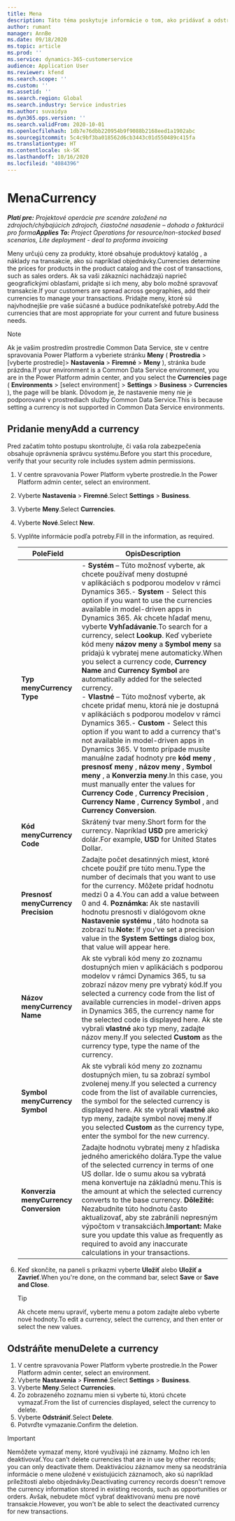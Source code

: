 ```yaml
---
title: Mena
description: Táto téma poskytuje informácie o tom, ako pridávať a odstraňovať typy mien v Project Operations.
author: rumant
manager: AnnBe
ms.date: 09/18/2020
ms.topic: article
ms.prod: ''
ms.service: dynamics-365-customerservice
audience: Application User
ms.reviewer: kfend
ms.search.scope: ''
ms.custom: ''
ms.assetid: ''
ms.search.region: Global
ms.search.industry: Service industries
ms.author: suvaidya
ms.dyn365.ops.version: ''
ms.search.validFrom: 2020-10-01
ms.openlocfilehash: 1db7e76dbb220954b9f9088b2168eed1a1902abc
ms.sourcegitcommit: 5c4c9bf3ba018562d6cb3443c01d550489c415fa
ms.translationtype: HT
ms.contentlocale: sk-SK
ms.lasthandoff: 10/16/2020
ms.locfileid: "4084396"
---
```

# <a name="currency"></a><span data-ttu-id="82b2e-103">Mena</span><span class="sxs-lookup"><span data-stu-id="82b2e-103">Currency</span></span>

<span data-ttu-id="82b2e-104">_**Platí pre:** Projektové operácie pre scenáre založené na zdrojoch/chýbajúcich zdrojoch, čiastočné nasadenie – dohoda o fakturácii pro forma_</span><span class="sxs-lookup"><span data-stu-id="82b2e-104">_**Applies To:** Project Operations for resource/non-stocked based scenarios, Lite deployment - deal to proforma invoicing_</span></span>

<span data-ttu-id="82b2e-105">Meny určujú ceny za produkty, ktoré obsahuje produktový katalóg , a náklady na transakcie, ako sú napríklad objednávky.</span><span class="sxs-lookup"><span data-stu-id="82b2e-105">Currencies determine the prices for products in the product catalog and the cost of transactions, such as sales orders.</span></span> <span data-ttu-id="82b2e-106">Ak sa vaši zákazníci nachádzajú naprieč geografickými oblasťami, pridajte si ich meny, aby bolo možné spravovať transakcie.</span><span class="sxs-lookup"><span data-stu-id="82b2e-106">If your customers are spread across geographies, add their currencies to manage your transactions.</span></span> <span data-ttu-id="82b2e-107">Pridajte meny, ktoré sú najvhodnejšie pre vaše súčasné a budúce podnikateľské potreby.</span><span class="sxs-lookup"><span data-stu-id="82b2e-107">Add the currencies that are most appropriate for your current and future business needs.</span></span>  

> [!NOTE]
> <span data-ttu-id="82b2e-108">Ak je vašim prostredím prostredie Common Data Service, ste v centre spravovania Power Platform a vyberiete stránku **Meny** ( **Prostredia** > [vyberte prostredie]> **Nastavenia** > **Firemné** > **Meny** ), stránka bude prázdna.</span><span class="sxs-lookup"><span data-stu-id="82b2e-108">If your environment is a Common Data Service environment, you are in the Power Platform admin center, and you select the **Currencies** page ( **Environments** > [select environment] > **Settings** > **Business** > **Currencies** ), the page will be blank.</span></span> <span data-ttu-id="82b2e-109">Dôvodom je, že nastavenie meny nie je podporované v prostrediach služby Common Data Service.</span><span class="sxs-lookup"><span data-stu-id="82b2e-109">This is because setting a currency is not supported in Common Data Service environments.</span></span>

## <a name="add-a-currency"></a><span data-ttu-id="82b2e-110">Pridanie meny</span><span class="sxs-lookup"><span data-stu-id="82b2e-110">Add a currency</span></span>  
<span data-ttu-id="82b2e-111">Pred začatím tohto postupu skontrolujte, či vaša rola zabezpečenia obsahuje oprávnenia správcu systému.</span><span class="sxs-lookup"><span data-stu-id="82b2e-111">Before you start this procedure, verify that your security role includes system admin permissions.</span></span> 

1. <span data-ttu-id="82b2e-112">V centre spravovania Power Platform vyberte prostredie.</span><span class="sxs-lookup"><span data-stu-id="82b2e-112">In the Power Platform admin center, select an environment.</span></span> 
2. <span data-ttu-id="82b2e-113">Vyberte **Nastavenia** > **Firemné**.</span><span class="sxs-lookup"><span data-stu-id="82b2e-113">Select **Settings** > **Business**.</span></span>
3. <span data-ttu-id="82b2e-114">Vyberte **Meny**.</span><span class="sxs-lookup"><span data-stu-id="82b2e-114">Select **Currencies**.</span></span>  
4. <span data-ttu-id="82b2e-115">Vyberte **Nové**.</span><span class="sxs-lookup"><span data-stu-id="82b2e-115">Select **New**.</span></span>  
5. <span data-ttu-id="82b2e-116">Vyplňte informácie podľa potreby.</span><span class="sxs-lookup"><span data-stu-id="82b2e-116">Fill in the information, as required.</span></span>  


   |          <span data-ttu-id="82b2e-117">Pole</span><span class="sxs-lookup"><span data-stu-id="82b2e-117">Field</span></span>          |                                                                                                                                                                                                                                                                                                                                                                            <span data-ttu-id="82b2e-118">Opis</span><span class="sxs-lookup"><span data-stu-id="82b2e-118">Description</span></span>                                                                                                                                                                                                                                                                                                                                                                            |
   |-------------------------|-------------------------------------------------------------------------------------------------------------------------------------------------------------------------------------------------------------------------------------------------------------------------------------------------------------------------------------------------------------------------------------------------------------------------------------------------------------------------------------------------------------------------------------------------------------------------------------------------------------------------------------------------------------------------------------------------------------------------------------------------------------------|
   |    <span data-ttu-id="82b2e-119">**Typ meny**</span><span class="sxs-lookup"><span data-stu-id="82b2e-119">**Currency Type**</span></span>    | <span data-ttu-id="82b2e-120">- **Systém** – Túto možnosť vyberte, ak chcete používať meny dostupné v aplikáciách s podporou modelov v rámci Dynamics 365.</span><span class="sxs-lookup"><span data-stu-id="82b2e-120">- **System** - Select this option if you want to use the currencies available in model-driven apps in Dynamics 365.</span></span> <span data-ttu-id="82b2e-121">Ak chcete hľadať menu, vyberte **Vyhľadávanie**.</span><span class="sxs-lookup"><span data-stu-id="82b2e-121">To search for a currency,  select **Lookup**.</span></span> <span data-ttu-id="82b2e-122">Keď vyberiete kód meny **názov meny** a **Symbol meny** sa pridajú k vybratej mene automaticky.</span><span class="sxs-lookup"><span data-stu-id="82b2e-122">When you select a currency code, **Currency Name** and **Currency Symbol** are automatically added for the selected currency.</span></span><br /><span data-ttu-id="82b2e-123">- **Vlastné** – Túto možnosť vyberte, ak chcete pridať menu, ktorá nie je dostupná v aplikáciách s podporou modelov v rámci Dynamics 365.</span><span class="sxs-lookup"><span data-stu-id="82b2e-123">- **Custom** - Select this option if you want to add a currency that's not available in model-driven apps in Dynamics 365.</span></span> <span data-ttu-id="82b2e-124">V tomto prípade musíte manuálne zadať hodnoty pre **kód meny** , **presnosť meny** , **názov meny** , **Symbol meny** , a **Konverzia meny**.</span><span class="sxs-lookup"><span data-stu-id="82b2e-124">In this case, you must manually enter the values for **Currency Code** , **Currency Precision** , **Currency Name** , **Currency Symbol** , and **Currency Conversion**.</span></span> |
   |    <span data-ttu-id="82b2e-125">**Kód meny**</span><span class="sxs-lookup"><span data-stu-id="82b2e-125">**Currency Code**</span></span>    |                                                                                                                                                                                                                                                                                                                                            <span data-ttu-id="82b2e-126">Skrátený tvar meny.</span><span class="sxs-lookup"><span data-stu-id="82b2e-126">Short form for the currency.</span></span> <span data-ttu-id="82b2e-127">Napríklad **USD** pre americký dolár.</span><span class="sxs-lookup"><span data-stu-id="82b2e-127">For example, **USD** for United States Dollar.</span></span>                                                                                                                                                                                                                                                                                                                                            |
   | <span data-ttu-id="82b2e-128">**Presnosť meny**</span><span class="sxs-lookup"><span data-stu-id="82b2e-128">**Currency Precision**</span></span>  |                                                                                                                                                                                  <span data-ttu-id="82b2e-129">Zadajte počet desatinných miest, ktoré chcete použiť pre túto menu.</span><span class="sxs-lookup"><span data-stu-id="82b2e-129">Type the number of decimals that you want to use for the currency.</span></span>  <span data-ttu-id="82b2e-130">Môžete pridať hodnotu medzi 0 a 4.</span><span class="sxs-lookup"><span data-stu-id="82b2e-130">You can add a value between 0 and 4.</span></span> <span data-ttu-id="82b2e-131">**Poznámka:**  Ak ste nastavili hodnotu presnosti v dialógovom okne **Nastavenie systému** , táto hodnota sa zobrazí tu.</span><span class="sxs-lookup"><span data-stu-id="82b2e-131">**Note:**  If you've set a precision value in the **System Settings** dialog box, that value will appear here.</span></span>                                                                                                                                                                                  |
   |    <span data-ttu-id="82b2e-132">**Názov meny**</span><span class="sxs-lookup"><span data-stu-id="82b2e-132">**Currency Name**</span></span>    |                                                                                                                                                                                                                                         <span data-ttu-id="82b2e-133">Ak ste vybrali kód meny zo zoznamu dostupných mien v aplikáciách s podporou modelov v rámci Dynamics 365, tu sa zobrazí názov meny pre vybratý kód.</span><span class="sxs-lookup"><span data-stu-id="82b2e-133">If you selected a currency code from the list of available currencies in model-driven apps in Dynamics 365, the currency name for the selected code is displayed here.</span></span> <span data-ttu-id="82b2e-134">Ak ste vybrali **vlastné** ako typ meny, zadajte názov meny.</span><span class="sxs-lookup"><span data-stu-id="82b2e-134">If you selected **Custom** as the currency type, type the name of the currency.</span></span>                                                                                                                                                                                                                                          |
   |   <span data-ttu-id="82b2e-135">**Symbol meny**</span><span class="sxs-lookup"><span data-stu-id="82b2e-135">**Currency Symbol**</span></span>   |                                                                                                                                                                                                                                                                      <span data-ttu-id="82b2e-136">Ak ste vybrali kód meny zo zoznamu dostupných mien, tu sa zobrazí symbol zvolenej meny.</span><span class="sxs-lookup"><span data-stu-id="82b2e-136">If you selected a currency code from the list of available currencies, the symbol for the selected currency is displayed here.</span></span> <span data-ttu-id="82b2e-137">Ak ste vybrali **vlastné** ako typ meny, zadajte symbol novej meny.</span><span class="sxs-lookup"><span data-stu-id="82b2e-137">If you selected **Custom** as the currency type, enter the symbol for the new currency.</span></span>                                                                                                                                                                                                                                                                       |
   | <span data-ttu-id="82b2e-138">**Konverzia meny**</span><span class="sxs-lookup"><span data-stu-id="82b2e-138">**Currency Conversion**</span></span> |                                                                                                                                                                                                                                     <span data-ttu-id="82b2e-139">Zadajte hodnotu vybratej meny z hľadiska jedného amerického dolára.</span><span class="sxs-lookup"><span data-stu-id="82b2e-139">Type the value of the selected currency in terms of one US dollar.</span></span> <span data-ttu-id="82b2e-140">Ide o sumu akou sa vybratá mena konvertuje na základnú menu.</span><span class="sxs-lookup"><span data-stu-id="82b2e-140">This is the amount at which the selected currency converts to the base currency.</span></span> <span data-ttu-id="82b2e-141">**Dôležité:**  Nezabudnite túto hodnotu často aktualizovať, aby ste zabránili nepresným výpočtom v transakciách.</span><span class="sxs-lookup"><span data-stu-id="82b2e-141">**Important:**  Make sure you update this value as frequently as required to avoid any inaccurate calculations in your transactions.</span></span>                                                                                                                                                                                                                                      |


6. <span data-ttu-id="82b2e-142">Keď skončíte, na paneli s príkazmi vyberte **Uložiť** alebo **Uložiť a Zavrieť**.</span><span class="sxs-lookup"><span data-stu-id="82b2e-142">When you're done, on the command bar, select **Save** or **Save and Close**.</span></span>  

   > [!TIP]
   >  <span data-ttu-id="82b2e-143">Ak chcete menu upraviť, vyberte menu a potom zadajte alebo vyberte nové hodnoty.</span><span class="sxs-lookup"><span data-stu-id="82b2e-143">To edit a currency, select the currency, and then enter or select the new values.</span></span>  

## <a name="delete-a-currency"></a><span data-ttu-id="82b2e-144">Odstráňte menu</span><span class="sxs-lookup"><span data-stu-id="82b2e-144">Delete a currency</span></span>  

1. <span data-ttu-id="82b2e-145">V centre spravovania Power Platform vyberte prostredie.</span><span class="sxs-lookup"><span data-stu-id="82b2e-145">In the Power Platform admin center, select an environment.</span></span> 
2. <span data-ttu-id="82b2e-146">Vyberte **Nastavenia** > **Firemné**.</span><span class="sxs-lookup"><span data-stu-id="82b2e-146">Select **Settings** > **Business**.</span></span>
3. <span data-ttu-id="82b2e-147">Vyberte **Meny**.</span><span class="sxs-lookup"><span data-stu-id="82b2e-147">Select **Currencies**.</span></span>  
4. <span data-ttu-id="82b2e-148">Zo zobrazeného zoznamu mien si vyberte tú, ktorú chcete vymazať.</span><span class="sxs-lookup"><span data-stu-id="82b2e-148">From the list of currencies displayed, select the currency to delete.</span></span>  
5. <span data-ttu-id="82b2e-149">Vyberte **Odstrániť**.</span><span class="sxs-lookup"><span data-stu-id="82b2e-149">Select **Delete**.</span></span>  
6. <span data-ttu-id="82b2e-150">Potvrďte vymazanie.</span><span class="sxs-lookup"><span data-stu-id="82b2e-150">Confirm the deletion.</span></span>  

> [!IMPORTANT]
>  <span data-ttu-id="82b2e-151">Nemôžete vymazať meny, ktoré využívajú iné záznamy. Možno ich len deaktivovať.</span><span class="sxs-lookup"><span data-stu-id="82b2e-151">You can't delete currencies that are in use by other records; you can only deactivate them.</span></span> <span data-ttu-id="82b2e-152">Deaktiváciou záznamov meny sa neodstránia informácie o mene uložené v existujúcich záznamoch, ako sú napríklad príležitosti alebo objednávky.</span><span class="sxs-lookup"><span data-stu-id="82b2e-152">Deactivating currency records doesn't remove the currency information stored in existing records, such as opportunities or orders.</span></span> <span data-ttu-id="82b2e-153">Avšak, nebudete môcť vybrať deaktivovanú menu pre nové transakcie.</span><span class="sxs-lookup"><span data-stu-id="82b2e-153">However, you won't be able to select the deactivated currency for new transactions.</span></span>  
